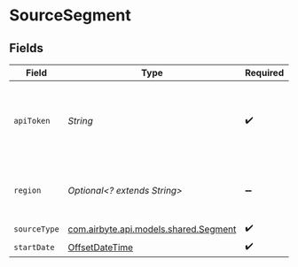 # SourceSegment


## Fields

| Field                                                                                     | Type                                                                                      | Required                                                                                  | Description                                                                               |
| ----------------------------------------------------------------------------------------- | ----------------------------------------------------------------------------------------- | ----------------------------------------------------------------------------------------- | ----------------------------------------------------------------------------------------- |
| `apiToken`                                                                                | *String*                                                                                  | :heavy_check_mark:                                                                        | API token to use. Generate it in Segment's Workspace settings.                            |
| `region`                                                                                  | *Optional<? extends String>*                                                              | :heavy_minus_sign:                                                                        | The region for the API, e.g., 'api' for US or 'eu1' for EU                                |
| `sourceType`                                                                              | [com.airbyte.api.models.shared.Segment](../../models/shared/Segment.md)                   | :heavy_check_mark:                                                                        | N/A                                                                                       |
| `startDate`                                                                               | [OffsetDateTime](https://docs.oracle.com/javase/8/docs/api/java/time/OffsetDateTime.html) | :heavy_check_mark:                                                                        | N/A                                                                                       |